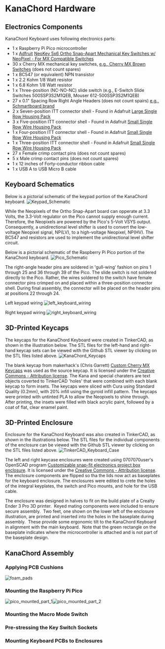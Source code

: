 # KanaChord Hardware

## Electronics Components
KanaChord Keyboard uses following electronics parts:
- 1 x Raspberry Pi Pico microcontroller
- 1 x [Adfruit](https://www.adafruit.com) [NeoKey 5x6 Ortho Snap-Apart Mechanical Key Switches w/ NeoPixel - For MX Compatible Switches](https://www.adafruit.com/product/5157)
- 30 x Cherry MX mechanical key switches, [e.g., Cherry MX Brown Switches](https://www.cherrymx.de/en/cherry-mx/mx-original/mx-brown.html) (does not count spares)
- 1 x BC547 (or equivalent) NPN transistor
- 1 x 2.2 Kohm 1/8 Watt resistor
- 1 x 6.8 Kohm 1/8 Watt resistor
- 1 x Three-position (NC-NO-NC) slide switch (e.g., E-Switch Slide Switches 500SSP3S2M1QEB, Mouser 612-500SSP3S2M1QEB)
- 27 x 0.1" Spacing Row Right Angle Headers (does not count spairs) [e.g., Schmartboard brand](https://schmartboard.com/qty-10-0-1-spacing-40-single-row-right-angle-headers-920-0076-01/)
- 2 x Seven-position ITT connector shell - Found in Adafruit [Large Single Row Housing Pack](https://www.adafruit.com/product/3146)
- 3 x Five-position ITT connector shell - Found in Adafruit [Small Single Row Wire Housing Pack](https://www.adafruit.com/product/3145)
- 1 x Four-position ITT connector shell - Found in Adafruit [Small Single Row Wire Housing Pack](https://www.adafruit.com/product/3145)
- 1 x Three-position ITT connector shell - Found in Adafruit [Small Single Row Wire Housing Pack](https://www.adafruit.com/product/3145)
- 27 x Female crimp contact pins (does not count spares)
- 5 x Male crimp contact pins (does not count spares)
- 1 x 12 inches of Forty-conductor ribbon cable 
- 1 x USB A to USB Micro B cable

## Keyboard Schematics
Below is a pictorial schematic of the keypad portion of the KanaChord keyboard.
![Keypad_Schematic](https://github.com/maccody/KanaChord/assets/17059321/e88566f6-8786-4128-a668-2d8d51245a2b)

While the Neopixels of the Ortho Snap-Apart board can opperate at 3.3 Volts, the 3.3-Volt regulator on the Pico cannot supply enough current.  Therefore, the Neopixels are powered by the Pico's 5-Volt VSYS output.  Consequently, a unidirectional level shifter is used to convert the low-voltage Neopixel signal, NP(LV), to a high-voltage Neopixel, NP(HV).  The BC547 and resistors are used to implement the unidirectional level shifter circuit.

Below is a pictorial schematic of the Raspberry Pi Pico portion of the KanaChord keyboard.
![Pico_Schematic](https://github.com/maccody/KanaChord/assets/17059321/c55b775b-cf49-4f5c-ba6d-753b1c51984f)

The right-angle header pins are soldered in 'gull-wing' fashion on pins 1 through 25 and 36 through 39 of the Pico.  The slide switch is not soldered directly to the Pico.  Rather, the wires soldered to the switch have female connector pins crimped on and placed within a three-position connector shell.  During final assembly, the connector will be placed on the header pins at positions 22 through 24.

Left keypad wiring
![left_keyboard_wiring](https://github.com/maccody/KanaChord/assets/17059321/9d1dbdbe-8107-420e-a732-3e044da0dc36)



Right keypad wiring
![right_keyboard_wiring](https://github.com/maccody/KanaChord/assets/17059321/4543c96b-0231-4bb2-8c08-8ce42945edf8)




## 3D-Printed Keycaps
The keycaps for the KanaChord Keyboard were created in TinkerCAD, as shown in the illustration below.  The STL files for the left-hand and right-hand keycap sets can be viewed with the Github STL viewer by clicking on the STL files listed above.
![KanaChord_Keycaps](https://github.com/maccody/KanaChord/assets/17059321/93afd88c-73b2-4089-8cf6-816c1f5a1629)

The blank keycap from makerhack's (Chris Garrett) [Custom Cherry MX Keycaps](https://www.thingiverse.com/thing:4702109) was used as the source keycap.  It is licensed under the [Creative Commons - Attribution license](https://creativecommons.org/licenses/by/4.0/).  The Kana and special charaters are text objects coverted to TinkerCAD 'holes' that were combined with each blank keycap to form insets.  The keycaps were sliced with Cura using Standard Quality (0.2mm), with 20% infill using the gyroid infill pattern.  The keycaps were printed with untinted PLA to allow the Neopixels to shine through.  After printing, the insets were filled with black acrylic paint, followed by a coat of flat, clear enamel paint.




## 3D-Printed Enclosure
Enclosure for the KanaChord Keyboard was also created in TinkerCAD, as shown in the illustrations below.  The STL files for the individual components of the enclosure can be viewed with the Github STL viewer by clicking on the STL files listed above.
![TinkerCAD_Keyboard_Case](https://github.com/maccody/KanaChord/assets/17059321/fc7e1685-39a2-46db-be0c-d81ea0488f06)

The left and right keycase enclosures were created using 0707070user's OpenSCAD program [Customizable snap-fit electronics project box enclosure](https://www.thingiverse.com/thing:2866563). It is licensed under the [Creative Commons - Attribution license](https://creativecommons.org/licenses/by/4.0/). The enclosure components are flipped so tha the lids now act as baseplates for the keyboard enclosure.  The enclosures were edited to crete the holes of the integral keyplates, the switch and Pico mounts, and hole for the USB cable.  



The enclosure was designed in halves to fit on the build plate of a Crealty Ender 3 Pro 3D printer.  Keyed mating components were included to ensure secure assembly.  Two feet, one shown on the lower left of the enclosure illustration, are printed and inserted into the holes in the baseplate during assembly.  These provide some ergonomic tilt to the KanaChord Keyboard in alignment with the main keyboard.  Note that the green rectangle on the baseplate indicates where the microcontroller is attached and is not part of the baseplate design.


## KanaChord Assembly

### Applying PCB Cushions
![foam_pads](https://github.com/maccody/KanaChord/assets/17059321/d07042ee-55a1-4edd-b80b-6a1c03b1eda2)



### Mounting the Raspberry Pi Pico
![pico_mounted_part_1](https://github.com/maccody/KanaChord/assets/17059321/215b43be-626e-4dd2-926f-f6f00e13c8eb)![pico_mounted_part_2](https://github.com/maccody/KanaChord/assets/17059321/30025973-4183-44a0-b6ef-df61fa7475e0)



### Mounting the Macro Mode Switch


### Pre-stressing the Key Switch Sockets


### Mounting Keyboard PCBs to Enclosures







